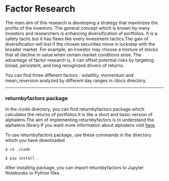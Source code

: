 # Factor Research

The main aim of this research is developing a strategy that maximizes the profits of the investors. The general concept which is known by many investors and researchers is enhancing diversification of portfolios. It is a safety tactic but it has flaws like every  investment tactics.The gain of diversification will lost if the chosen securities move in lockstep with the broader market. For example, an investor may choose a mixture of stocks that all decline in value when certain market conditions arise. The advantage of factor research is, it can offset potential risks by targeting broad, persistent, and long recognized drivers of returns. 

You can find three different factors : volatility, momentum and mean_reversion analyzed by different day ranges in /docs directory.

---

### returnbyfactors package

In the /code directory, you can find returnbyfactors package which calculates the returns of portfolios.It is like a short and basic version of alphalens.The aim of implementing returnbyfactors is to understand the alphalens library.If you want more information about alphalens visit [here](https://github.com/quantopian/alphalens).

To use returnbyfactors package, use these commands in the directory which you have downloaded.

~~~
$ cd ./code

$ pip install .
~~~

After installing package, you can import returnbyfactors to Jupyter Notebooks or Python files.




